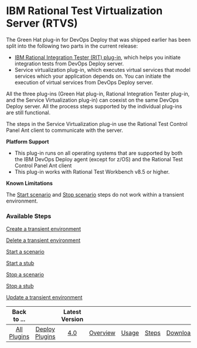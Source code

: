 
# IBM Rational Test Virtualization Server (RTVS)

The Green Hat plug-in for DevOps Deploy that was shipped earlier has been split into the following two parts in the current release:

* [IBM Rational Integration Tester (RIT) plug-in](https://urbancode.github.io/IBM-UCx-PLUGIN-DOCS/UCD/RIT-UCD/), which helps you initiate integration tests from DevOps Deploy server.
* Service virtualization plug-in, which executes virtual services that model services which your application depends on. You can initiate the execution of virtual services from DevOps Deploy server.

All the three plug-ins (Green Hat plug-in, Rational Integration Tester plug-in, and the Service Virtualization plug-in) can coexist on the same DevOps Deploy server. All the process steps supported by the individual plug-ins are still functional.

The steps in the Service Virtualization plug-in use the Rational Test Control Panel Ant client to communicate with the server.

**Platform Support**
* This plug-in runs on all operating systems that are supported by both the IBM DevOps Deploy agent (except for z/OS) and the Rational Test Control Panel Ant client
* This plug-in works with Rational Test Workbench v8.5 or higher.




**Known Limitations**



The [Start scenario](https://urbancode.github.io/IBM-UCx-PLUGIN-DOCS/UCD/RTVS-UCD/steps.html#start_scenario) and [Stop scenario](https://urbancode.github.io/IBM-UCx-PLUGIN-DOCS/UCD/RTVS-UCD/steps.html#stop_scenario) steps do not work within a transient environment.


### Available Steps

[Create a transient environment](https://urbancode.github.io/IBM-UCx-PLUGIN-DOCS/UCD/RTVS-UCD/steps.html#create_transient_environment)

[Delete a transient environment](https://urbancode.github.io/IBM-UCx-PLUGIN-DOCS/UCD/RTVS-UCD/steps.html#delete_transient_environment)

[Start a scenario](https://urbancode.github.io/IBM-UCx-PLUGIN-DOCS/UCD/RTVS-UCD/steps.html#start_scenario)

[Start a stub](https://urbancode.github.io/IBM-UCx-PLUGIN-DOCS/UCD/RTVS-UCD/steps.html#start_stub)

[Stop a scenario](https://urbancode.github.io/IBM-UCx-PLUGIN-DOCS/UCD/RTVS-UCD/steps.html#stop_scenario)

[Stop a stub](https://urbancode.github.io/IBM-UCx-PLUGIN-DOCS/UCD/RTVS-UCD/steps.html#stop_stub)

[Update a transient environment](https://urbancode.github.io/IBM-UCx-PLUGIN-DOCS/UCD/RTVS-UCD/steps.html#update_transient_environment)



|Back to ...||Latest Version|||||
| :---: | :---: | :---: | :---: | :---: | :---: | :---: |
|[All Plugins](../../index.md)|[Deploy Plugins](../README.md)|[4.0](https://raw.githubusercontent.com/UrbanCode/IBM-UCD-PLUGINS/main/files/RTVS-UCD/RTVS-UCD-4.0.zip)|[Overview](overview.md)|[Usage](usage.md)|[Steps](steps.md)|[Downloads](downloads.md)|
